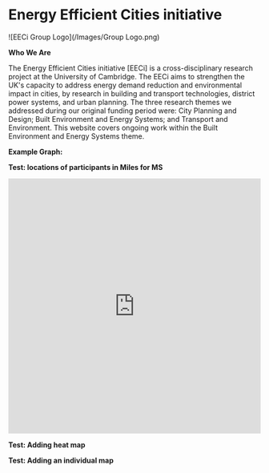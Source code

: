 # Energy Efficient Cities initiative

![EECi Group Logo](/Images/Group Logo.png)

**Who We Are**

The Energy Efficient Cities initiative [EECi] is a cross-disciplinary research project at the University of Cambridge. The EECi aims to strengthen the UK's capacity to address energy demand reduction and environmental impact in cities, by research in building and transport technologies, district power systems, and urban planning. The three research themes we addressed during our original funding period were: City Planning and Design; Built Environment and Energy Systems; and Transport and Environment. This website covers ongoing work within the Built Environment and Energy Systems theme.

<b>Example Graph: </b>

<!-- Create object within webpage called example_object -->
<div id="example_object">
</div>
<!-- Call library -->
<script src="https://d3js.org/d3.v6.min.js"></script>

<!-- Script that contains a visualisation -->
<script>
const data = Object.values({
  "LINE1": [
    10,
    11,
    12,
    15
  ],
  "LINE2": [
    21,
    22,
    23,
    32
  ],
  "LINE3": [
    11,
    12,
    13,
    15
  ]
});

var line = d3.line()
  .x((d, i) => x(i))
  .y((d) => y(d));

// set the dimensions and margins of the graph
var margin = {
    top: 50,
    right: 100,
    bottom: 130,
    left: 120
  },
  width = 900 - margin.left - margin.right,
  height = 400 - margin.top - margin.bottom;

// append the svg object to the body of the page
var svg = d3.select("#example_object")
  .append("svg")
  .attr("width", width + margin.left + margin.right)
  .attr("height", height + margin.top + margin.bottom)
  .append("g")
  .attr("transform", `translate(${margin.left}, ${margin.top})`);

// Add X axis
var x = d3.scaleLinear()
  .domain([0, d3.max(data, (d) => d.length)])
  .range([0, width]);

svg.append("g")
  .attr("transform", "translate(0," + height + ")")
  .call(d3.axisBottom(x).ticks(5));

// Add Y axis
// I need help in this area, how can I get the min and max values set in the domain?
var y = d3.scaleLinear()
  .domain([0, d3.max(data, (d) => Math.max(...d))])
  .range([height, 0]);

svg.append("g")
  .call(d3.axisLeft(y));

// Draw the line
// I need help in this area, how can I get the lines plotted, js gives error in this!
svg.selectAll(".line")
  .data(data)
  .enter()
  .append("path")
  .attr("fill", "none")
  .attr("stroke", "black")
  .attr("stroke-width", 1.5)
  .attr("d", (d) => line(d));

</script>


**Test: locations of participants in Miles for MS**

<iframe title="Participants in Miles for MS" aria-label="chart" id="datawrapper-chart-OEM92" src="https://datawrapper.dwcdn.net/OEM92/1/" scrolling="no" frameborder="0" style="width: 0; min-width: 100% !important; border: none;" height="509"></iframe>
<script type="text/javascript">!function(){"use strict";window.addEventListener("message",(function(a){if(void 0!==a.data["datawrapper-height"])for(var e in a.data["datawrapper-height"]){var t=document.getElementById("datawrapper-chart-"+e)||document.querySelector("iframe[src*='"+e+"']");t&&(t.style.height=a.data["datawrapper-height"][e]+"px")}}))}();
</script>

**Test: Adding heat map**

<!DOCTYPE html>
<meta charset="utf-8">

<!-- Load d3.js -->
<script src="https://d3js.org/d3.v4.js"></script>

<!-- Create a div where the graph will take place -->
<div id="my_dataviz"></div>

<!-- Load color palettes -->
<script src="https://d3js.org/d3-scale-chromatic.v1.min.js"></script>


<script>

// set the dimensions and margins of the graph
var margin = {top: 80, right: 25, bottom: 30, left: 40},
  width = 450 - margin.left - margin.right,
  height = 450 - margin.top - margin.bottom;

// append the svg object to the body of the page
var svg = d3.select("#my_dataviz")
.append("svg")
  .attr("width", width + margin.left + margin.right)
  .attr("height", height + margin.top + margin.bottom)
.append("g")
  .attr("transform",
        "translate(" + margin.left + "," + margin.top + ")");

//Read the data
d3.csv("https://raw.githubusercontent.com/holtzy/D3-graph-gallery/master/DATA/heatmap_data.csv", function(data) {

  // Labels of row and columns -> unique identifier of the column called 'group' and 'variable'
  var myGroups = d3.map(data, function(d){return d.group;}).keys()
  var myVars = d3.map(data, function(d){return d.variable;}).keys()

  // Build X scales and axis:
  var x = d3.scaleBand()
    .range([ 0, width ])
    .domain(myGroups)
    .padding(0.05);
  svg.append("g")
    .style("font-size", 15)
    .attr("transform", "translate(0," + height + ")")
    .call(d3.axisBottom(x).tickSize(0))
    .select(".domain").remove()

  // Build Y scales and axis:
  var y = d3.scaleBand()
    .range([ height, 0 ])
    .domain(myVars)
    .padding(0.05);
  svg.append("g")
    .style("font-size", 15)
    .call(d3.axisLeft(y).tickSize(0))
    .select(".domain").remove()

  // Build color scale
  var myColor = d3.scaleSequential()
    .interpolator(d3.interpolateInferno)
    .domain([1,100])

  // create a tooltip
  var tooltip = d3.select("#my_dataviz")
    .append("div")
    .style("opacity", 0)
    .attr("class", "tooltip")
    .style("background-color", "white")
    .style("border", "solid")
    .style("border-width", "2px")
    .style("border-radius", "5px")
    .style("padding", "5px")

  // Three function that change the tooltip when user hover / move / leave a cell
  var mouseover = function(d) {
    tooltip
      .style("opacity", 1)
    d3.select(this)
      .style("stroke", "black")
      .style("opacity", 1)
  }
  var mousemove = function(d) {
    tooltip
      .html("The exact value of<br>this cell is: " + d.value)
      .style("left", (d3.mouse(this)[0]+70) + "px")
      .style("top", (d3.mouse(this)[1]) + "px")
  }
  var mouseleave = function(d) {
    tooltip
      .style("opacity", 0)
    d3.select(this)
      .style("stroke", "none")
      .style("opacity", 0.8)
  }

  // add the squares
  svg.selectAll()
    .data(data, function(d) {return d.group+':'+d.variable;})
    .enter()
    .append("rect")
      .attr("x", function(d) { return x(d.group) })
      .attr("y", function(d) { return y(d.variable) })
      .attr("rx", 4)
      .attr("ry", 4)
      .attr("width", x.bandwidth() )
      .attr("height", y.bandwidth() )
      .style("fill", function(d) { return myColor(d.value)} )
      .style("stroke-width", 4)
      .style("stroke", "none")
      .style("opacity", 0.8)
    .on("mouseover", mouseover)
    .on("mousemove", mousemove)
    .on("mouseleave", mouseleave)
})

// Add title to graph
svg.append("text")
        .attr("x", 0)
        .attr("y", -50)
        .attr("text-anchor", "left")
        .style("font-size", "22px")
        .text("A d3.js heatmap");

// Add subtitle to graph
svg.append("text")
        .attr("x", 0)
        .attr("y", -20)
        .attr("text-anchor", "left")
        .style("font-size", "14px")
        .style("fill", "grey")
        .style("max-width", 400)
        .text("A short description of the take-away message of this chart.");


</script>

**Test: Adding an individual map**

<!DOCTYPE html>
<meta charset="utf-8">
<style>

.graticule {
  fill: none;
  stroke: #777;
  stroke-opacity: .5;
  stroke-width: .5px;
}

.land {
  fill: #222;
}

.boundary {
  fill: none;
  stroke: #fff;
  stroke-width: .5px;
}

circle {
  fill: yellow;
}

.geopath {
  fill: green;
}

</style>
<body>
<script src="http://d3js.org/d3.v3.min.js"></script>
<script src="http://d3js.org/topojson.v1.min.js"></script>
<script>

var width = 1200,
    height = 720;

var projection = d3.geo.mercator()
    .scale(8000)
    .precision(.1)
    .center([13.320255,52.52831499])
    .translate([width / 2, height / 2])

var path = d3.geo.path()
    .projection(projection);

var graticule = d3.geo.graticule();

var svg = d3.select("body").append("svg")
    .attr("width", width)
    .attr("height", height);

svg.append("path")
    .datum(graticule)
    .attr("class", "graticule")
    .attr("d", path);

d3.json("world-50m.json", function(error, world) {
  svg.insert("path", ".graticule")
      .datum(topojson.feature(world, world.objects.land))
      .attr("class", "land")
      .attr("d", path);

  svg.insert("path", ".graticule")
      .datum(topojson.mesh(world, world.objects.countries, function(a, b) { return a !== b; }))
      .attr("class", "boundary")
      .attr("d", path);
});

d3.json("stops_berlin.geojson", function(error, data) {

  // using d3.geo.path() which does all the work for you
  svg.append("path")
    .datum(data)
    .classed("geopath", true)
    .attr("d", path)

  // or insert your own custom dots by hand
  svg.append("g")
    .selectAll("g")
    .data(data.features)
    .enter()
      .append("g")
      .attr("transform", function(d) { return "translate(" + projection(d.geometry.coordinates) + ")"; })
      .append("circle")
      .attr("r", 1)

});

d3.select(self.frameElement).style("height", height + "px");
  
</script>
